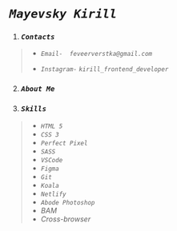   # *`Mayevsky Kirill`*

1. ### *`Contacts`*
>

> -  *`Email-  feveerverstka@gmail.com`*
>
> -  *`Instagram-`*  *`kirill_frontend_developer`*

2. ### *`About Me`*

3. ### *`Skills`*
>
> - *`HTML 5`*
> - *`CSS 3`*
> - *`Perfect Pixel`*
> - *`SASS`*
> - *`VSCode`*
> - *`Figma`*
> - *`Git`*
> - *`Koala`*
> - *`Netlify`*
> - *`Abode Photoshop`*
> - *BAM*
> - *Cross-browser*
